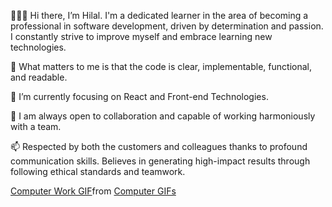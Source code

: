 
👋👩‍💻 Hi there, I’m Hilal.  I'm a dedicated learner in the area of becoming a professional in software development, driven by determination and passion. I constantly strive to improve myself and embrace learning new technologies.

👀 What matters to me is that the code is clear, implementable, functional, and readable.

🌱 I’m currently focusing on React and Front-end Technologies.

💞️ I am always open to collaboration and capable of working harmoniously with a team.

📫 Respected by both the customers and colleagues thanks to profound communication skills. Believes in generating high-impact results through following ethical standards and teamwork.

<div class="tenor-gif-embed" data-postid="14640055" data-share-method="host" data-aspect-ratio="1" data-width="100%"><a href="https://tenor.com/view/computer-work-online-gif-14640055">Computer Work GIF</a>from <a href="https://tenor.com/search/computer-gifs">Computer GIFs</a></div> <script type="text/javascript" async src="https://tenor.com/embed.js"></script>
<!---
hilalkrglmz/hilalkrglmz is a ✨ special ✨ repository because its `README.md` (this file) appears on your GitHub profile.
You can click the Preview link to take a look at your changes.
--->
